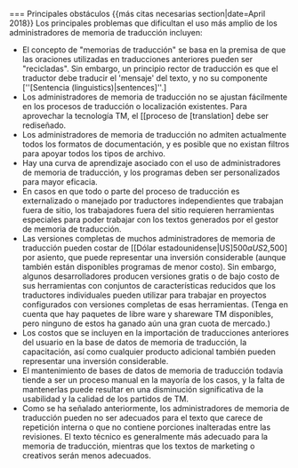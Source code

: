 === Principales obstáculos {{más citas necesarias section|date=April 2018}} Los principales problemas que dificultan el uso más amplio de los administradores de memoria de traducción incluyen:

* El concepto de "memorias de traducción" se basa en la premisa de que las oraciones utilizadas en traducciones anteriores pueden ser "recicladas". Sin embargo, un principio rector de traducción es que el traductor debe traducir el 'mensaje' del texto, y no su componente [''[Sentencia (linguistics)|sentences]''.]
* Los administradores de memoria de traducción no se ajustan fácilmente en los procesos de traducción o localización existentes. Para aprovechar la tecnología TM, el [[proceso de [translation] debe ser rediseñado.
* Los administradores de memoria de traducción no admiten actualmente todos los formatos de documentación, y es posible que no existan filtros para apoyar todos los tipos de archivo.
* Hay una curva de aprendizaje asociado con el uso de administradores de memoria de traducción, y los programas deben ser personalizados para mayor eficacia.
* En casos en que todo o parte del proceso de traducción es externalizado o manejado por traductores independientes que trabajan fuera de sitio, los trabajadores fuera del sitio requieren herramientas especiales para poder trabajar con los textos generados por el gestor de memoria de traducción.
* Las versiones completas de muchos administradores de memoria de traducción pueden costar de [[Dólar estadounidense|US$]500 a US$2,500] por asiento, que puede representar una inversión considerable (aunque también están disponibles programas de menor costo). Sin embargo, algunos desarrolladores producen versiones gratis o de bajo costo de sus herramientas con conjuntos de características reducidos que los traductores individuales pueden utilizar para trabajar en proyectos configurados con versiones completas de esas herramientas. (Tenga en cuenta que hay paquetes de libre ware y shareware TM disponibles, pero ninguno de estos ha ganado aún una gran cuota de mercado.)
* Los costos que se incluyen en la importación de traducciones anteriores del usuario en la base de datos de memoria de traducción, la capacitación, así como cualquier producto adicional también pueden representar una inversión considerable.
* El mantenimiento de bases de datos de memoria de traducción todavía tiende a ser un proceso manual en la mayoría de los casos, y la falta de mantenerlas puede resultar en una disminución significativa de la usabilidad y la calidad de los partidos de TM.
* Como se ha señalado anteriormente, los administradores de memoria de traducción pueden no ser adecuados para el texto que carece de repetición interna o que no contiene porciones inalteradas entre las revisiones. El texto técnico es generalmente más adecuado para la memoria de traducción, mientras que los textos de marketing o creativos serán menos adecuados.